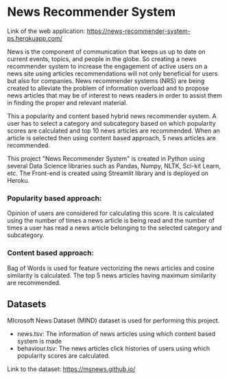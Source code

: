 
# News Recommender System

Link of the web application: https://news-recommender-system-ps.herokuapp.com/

News is the component of communication that keeps us up to date on current events, topics, and people in the globe. So creating a news recommender system to increase the engagement of active users on a news site using articles recommendations will not only beneficial for users but also for companies. News recommender systems (NRS) are being created to alleviate the problem of information overload and to propose news articles that may be of interest to news readers in order to assist them in finding the proper and relevant material.

This a popularity and content based hybrid news recommender system. A user has to select a category and subcategory based on which popularity scores are calculated and top 10 news articles are recommended. When an article is selected then using content based approach, 5 news articles are recommended.  

This project "News Recommender System" is created in Python using several Data Science libraries such as Pandas, Numpy, NLTK, Sci-kit Learn, etc. The Front-end is created using Streamlit library and is deployed on Heroku.

### Popularity based approach: 

 Opinion of users are considered for calculating this score. It is calculated using the number of times a news article is being read and the number of times a user has read a news article belonging to the selected category and subcategory.

 ### Content based approach:

 Bag of Words is used for feature vectorizing the news articles and cosine similarity is calculated. The top 5 news articles having maximum similarity are recommended.

 ## Datasets

 MIcrosoft News Dataset (MIND) dataset is used for performing this project. 
 - news.tsv: The information of news articles using which content based system is made
 - behaviour.tsv: The news articles click histories of users using which popularity scores are calculated. 

 Link to the dataset: https://msnews.github.io/
 